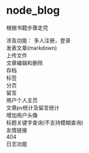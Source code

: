 # node_blog
根据书籍步骤走完

涉及功能：
    多人注册，登录  
    发表文章(markdown)   
    上传文件    
    文章编辑和删除   
    存档   
    标签  
    分页    
    留言   
    用户个人主页   
    文章pv统计及留言统计    
    增加用户头像    
    标题关键字查询(不支持模糊查询)   
    友情链接   
    404   
    日志功能   

